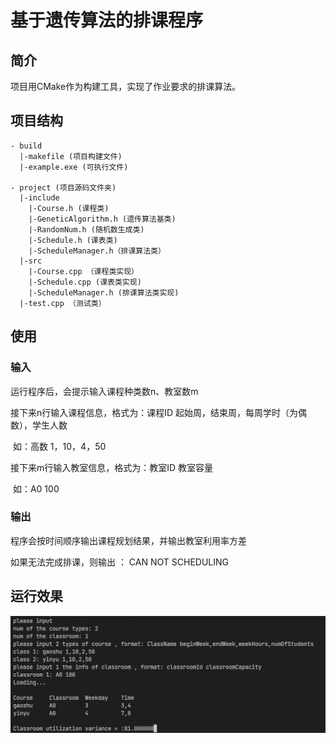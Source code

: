 # 基于遗传算法的排课程序

## 简介

项目用CMake作为构建工具，实现了作业要求的排课算法。

## 项目结构

```
- build 
  |-makefile (项目构建文件)
  |-example.exe (可执行文件)

- project (项目源码文件夹)
  |-include 
    |-Course.h (课程类)
    |-GeneticAlgorithm.h (遗传算法基类)
    |-RandomNum.h (随机数生成类)
    |-Schedule.h (课表类)
    |-ScheduleManager.h（排课算法类）
  |-src
  	|-Course.cpp （课程类实现）
  	|-Schedule.cpp (课表类实现)
  	|-ScheduleManager.h (排课算法类实现)
  |-test.cpp （测试类）
```

## 使用

### 输入

运行程序后，会提示输入课程种类数n、教室数m

接下来n行输入课程信息，格式为：课程ID 起始周，结束周，每周学时（为偶数），学生人数

​	如：高数 1，10，4，50

接下来m行输入教室信息，格式为：教室ID 教室容量

​	如：A0 100

### 输出

程序会按时间顺序输出课程规划结果，并输出教室利用率方差

如果无法完成排课，则输出 ： CAN NOT SCHEDULING

## 运行效果

![](./运行效果.png)
